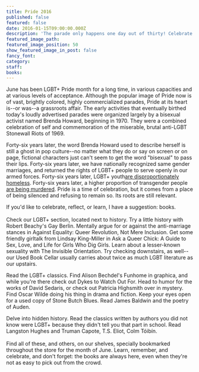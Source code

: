 ```yaml
---
title: Pride 2016
published: false
featured: false
date: 2016-01-15T09:00:00.000Z
description: 'The parade only happens one day out of thirty! Celebrate LGBT+ Pride month with the Booksmith and a nice dollop of quiet reading.'
featured_image_path:
featured_image_position: 50
show_featured_image_in_post: false
fancy_font:
category:
staff:
books:
---
```



June has been LGBT+ Pride month for a long time, in various capacities and at various levels of acceptance. Although the popular image of Pride now is of vast, brightly colored, highly commercialized parades, Pride at its heart is--or was--a grassroots affair. The early activities that eventually birthed today's loudly advertised parades were organized largely by a bisexual activist named Brenda Howard, beginning in 1970. They were a combined celebration of self and commemoration of the miserable, brutal anti-LGBT Stonewall Riots of 1969.

Forty-six years later, the word Brenda Howard used to describe herself is still a ghost in pop culture--no matter what they do or say on screen or on page, fictional characters just can't seem to get the word "bisexual" to pass their lips. Forty-six years later, we have nationally recognized same gender marriages, and returned the rights of LGBT+ people to serve openly in our armed forces. Forty-six years later, LGBT+ youth[are disproportionately homeless](http://nationalhomeless.org/issues/lgbt/). Forty-six years later, a higher proportion of transgender people [are being murdered](http://www.theguardian.com/us-news/2015/nov/13/transgender-homicide-victims-us-has-hit-historic-high). Pride is a time of celebration, but it comes from a place of being silenced and refusing to remain so. Its roots are still relevant.

If you'd like to celebrate, reflect, or learn, I have a suggestion: books.
<br>
<br>Check our LGBT+ section, located next to history. Try a little history with Robert Beachy's Gay Berlin. Mentally argue for or against the anti-marriage stances in Against Equality: Queer Revolution, Not Mere Inclusion. Get some friendly girltalk from Lindsay King-Miller in Ask a Queer Chick: A Guide to Sex, Love, and Life for Girls Who Dig Girls. Learn about a lesser-known sexuality with The Invisible Orientation. Try checking downstairs, as well--our Used Book Cellar usually carries about twice as much LGBT literature as our upstairs.

Read the LGBT+ classics. Find Alison Bechdel's Funhome in graphica, and while you're there check out Dykes to Watch Out For. Head to humor for the works of David Sedaris, or check out Patricia Highsmith over in mystery. Find Oscar Wilde doing his thing in drama and fiction. Keep your eyes open for a used copy of Stone Butch Blues. Read James Baldwin and the poetry of Auden.

Delve into hidden history. Read the classics written by authors you did not know were LGBT+ because they didn't tell you that part in school. Read Langston Hughes and Truman Capote, T.S. Eliot, Colm T&oacute;ib&iacute;n.
<br>
<br>Find all of these, and others, on our shelves, specially bookmarked throughout the store for the month of June. Learn, remember, and celebrate, and don't forget: the books are always here, even when they're not as easy to pick out from the crowd.

&nbsp;

&nbsp;